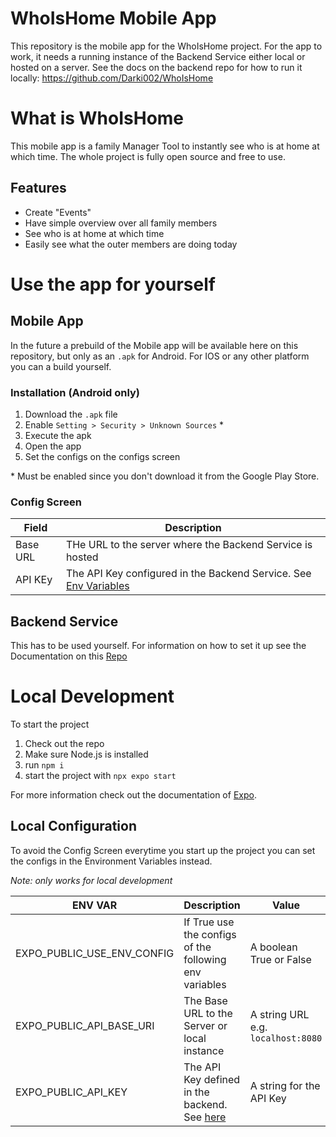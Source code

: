# WhoIsHome Mobile App

This repository is the mobile app for the WhoIsHome project. For the app to work, it needs a running instance of
the Backend Service either local or hosted on a server. 
See the docs on the backend repo for how to run it locally: https://github.com/Darki002/WhoIsHome

# What is WhoIsHome

This mobile app is a family Manager Tool to instantly see who is at home at which time. 
The whole project is fully open source and free to use.

## Features

- Create "Events"
- Have simple overview over all family members
- See who is at home at which time
- Easily see what the outer members are doing today

# Use the app for yourself

## Mobile App

In the future a prebuild of the Mobile app will be available here on this repository, but only as an `.apk` for Android.
For IOS or any other platform you can a build yourself. 

### Installation (Android only)

1. Download the `.apk` file
2. Enable `Setting > Security > Unknown Sources` *
3. Execute the apk
4. Open the app
5. Set the configs on the configs screen

\* Must be enabled since you don't download it from the Google Play Store.

### Config Screen

| Field    | Description                                                                                                                                         |
|----------|-----------------------------------------------------------------------------------------------------------------------------------------------------|
| Base URL | THe URL to the server where the Backend Service is hosted                                                                                           |
| API KEy  | The API Key configured in the Backend Service. See [Env Variables](https://github.com/Darki002/WhoIsHome/blob/main/README.md#environment-variables) |

## Backend Service

This has to be used yourself. For information on how to set it up see the Documentation on this [Repo](https://github.com/Darki002/WhoIsHome/blob/main/README.md)

# Local Development

To start the project

1. Check out the repo
2. Make sure Node.js is installed
3. run `npm i`
4. start the project with `npx expo start`

For more information check out the documentation of [Expo](https://expo.dev/).

## Local Configuration

To avoid the Config Screen everytime you start up the project you can set the configs in the Environment Variables instead.

*Note: only works for local development*

| ENV VAR                    | Description                                                                                                                     | Value                              |
|----------------------------|---------------------------------------------------------------------------------------------------------------------------------|------------------------------------|
| EXPO_PUBLIC_USE_ENV_CONFIG | If True use the configs of the following env variables                                                                          | A boolean True or False            |
| EXPO_PUBLIC_API_BASE_URI   | The Base URL to the Server or local instance                                                                                    | A string URL e.g. `localhost:8080` |
| EXPO_PUBLIC_API_KEY        | The API Key defined in the backend. See [here](https://github.com/Darki002/WhoIsHome/blob/main/README.md#environment-variables) | A string for the API Key           |